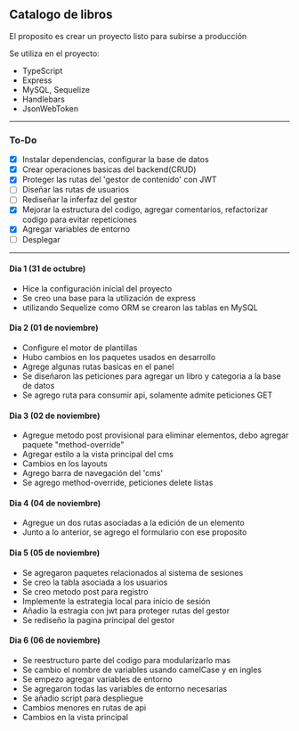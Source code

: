 ## Catalogo de libros

El proposito es crear un proyecto listo para subirse a producción

Se utiliza en el proyecto:
- TypeScript
- Express
- MySQL, Sequelize
- Handlebars
- JsonWebToken


---
### To-Do
- [x] Instalar dependencias, configurar la base de datos
- [x] Crear operaciones basicas del backend(CRUD)
- [x] Proteger las rutas del 'gestor de contenido' con JWT
- [ ] Diseñar las rutas de usuarios
- [ ] Rediseñar la inferfaz del gestor
- [x] Mejorar la estructura del codigo, agregar comentarios, refactorizar codigo para evitar repeticiones
- [x] Agregar variables de entorno
- [ ] Desplegar
---
#### Dia 1 (31 de octubre)
- Hice la configuración inicial del proyecto
- Se creo una base para la utilización de express
- utilizando Sequelize como ORM se crearon las tablas en MySQL

#### Dia 2 (01 de noviembre)
- Configure el motor de plantillas
- Hubo cambios en los paquetes usados en desarrollo
- Agrege algunas rutas basicas en el panel
- Se diseñaron las peticiones para agregar un libro y categoria a la base de datos
- Se agrego ruta para consumir api, solamente admite peticiones GET

#### Dia 3 (02 de noviembre)
- Agregue metodo post provisional para eliminar elementos, debo agregar paquete "method-override"
- Agregar estilo a la vista principal del cms
- Cambios en los layouts
- Agrego barra de navegación del 'cms'
- Se agrego method-override, peticiones delete listas

#### Dia 4 (04 de noviembre)
- Agregue un dos rutas asociadas a la edición de un elemento 
- Junto a lo anterior, se agrego el formulario con ese proposito

#### Dia 5 (05 de noviembre)
- Se agregaron paquetes relacionados al sistema de sesiones
- Se creo la tabla asociada a los usuarios
- Se creo metodo post para registro
- Implemente la estrategia local para inicio de sesión
- Añadio la estragia con jwt para proteger rutas del gestor
- Se rediseño la pagina principal del gestor

#### Dia 6 (06 de noviembre)
- Se reestructuro parte del codigo para modularizarlo mas
- Se cambio el nombre de variables usando camelCase y en ingles
- Se empezo agregar variables de entorno
- Se agregaron todas las variables de entorno necesarias
- Se añadio script para despliegue
- Cambios menores en rutas de api
- Cambios en la vista principal
